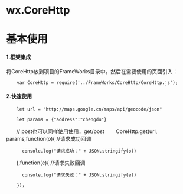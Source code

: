 # wx.CoreHttp

基本使用
=============

#### 1.框架集成
将CoreHttp放到项目的FrameWorks目录中。然后在需要使用的页面引入：

        var CoreHttp = require('../FrameWorks/CoreHttp/CoreHttp.js');


#### 2.快速使用

        let url = "http://maps.google.cn/maps/api/geocode/json"

        let params = {"address":"chengdu"}
        
        // post也可以同样使用使用，get/post
        CoreHttp.get(url, params,function(o){ //请求成功回调

          console.log("请求成功：" + JSON.stringify(o))

        },function(e){ //请求失败回调

          console.log("请求失败：" + JSON.stringify(e))

        });
